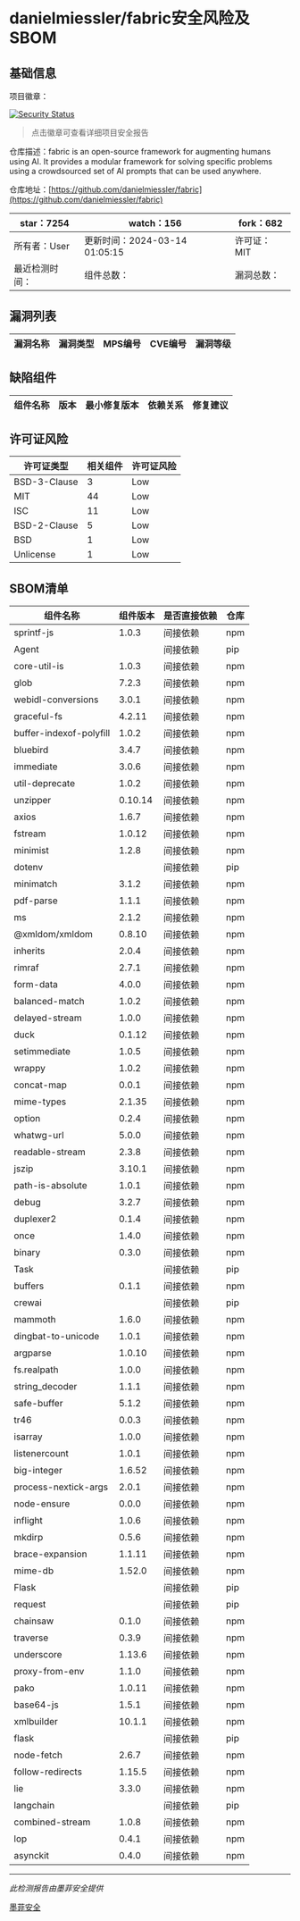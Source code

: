 # danielmiessler/fabric安全风险及SBOM

## 基础信息

项目徽章：

[![Security Status](https://www.murphysec.com/platform3/v31/badge/1767982120143020032.svg)](https://www.murphysec.com/console/report/1752402752769437696/1767982120143020032)

> 点击徽章可查看详细项目安全报告

仓库描述：fabric is an open-source framework for augmenting humans using AI. It provides a modular framework for solving specific problems using a crowdsourced set of AI prompts that can be used anywhere.

仓库地址：[https://github.com/danielmiessler/fabric](https://github.com/danielmiessler/fabric)

| star：7254 | watch：156 | fork：682 |
| ----------- | -------------- | ------------ |
| 所有者：User | 更新时间：2024-03-14 01:05:15 | 许可证：MIT |
| 最近检测时间： | 组件总数： | 漏洞总数： |




## 漏洞列表

| 漏洞名称 | 漏洞类型 | MPS编号 | CVE编号 | 漏洞等级 |
| ------- | ------ | ------- | ------ | ----- |





## 缺陷组件

| 组件名称 | 版本 | 最小修复版本 | 依赖关系 | 修复建议 |
| -------- | ---- | ------------ | -------- | -------- |





## 许可证风险

| 许可证类型 | 相关组件 | 许可证风险 |
| ---------- | -------- | ---------- |
|BSD-3-Clause|3|Low|
|MIT|44|Low|
|ISC|11|Low|
|BSD-2-Clause|5|Low|
|BSD|1|Low|
|Unlicense|1|Low|




## SBOM清单

| 组件名称 | 组件版本 | 是否直接依赖 | 仓库 |
| -------- | -------- | ------------ | ---- |
|sprintf-js|1.0.3|间接依赖|npm|
|Agent||间接依赖|pip|
|core-util-is|1.0.3|间接依赖|npm|
|glob|7.2.3|间接依赖|npm|
|webidl-conversions|3.0.1|间接依赖|npm|
|graceful-fs|4.2.11|间接依赖|npm|
|buffer-indexof-polyfill|1.0.2|间接依赖|npm|
|bluebird|3.4.7|间接依赖|npm|
|immediate|3.0.6|间接依赖|npm|
|util-deprecate|1.0.2|间接依赖|npm|
|unzipper|0.10.14|间接依赖|npm|
|axios|1.6.7|间接依赖|npm|
|fstream|1.0.12|间接依赖|npm|
|minimist|1.2.8|间接依赖|npm|
|dotenv||间接依赖|pip|
|minimatch|3.1.2|间接依赖|npm|
|pdf-parse|1.1.1|间接依赖|npm|
|ms|2.1.2|间接依赖|npm|
|@xmldom/xmldom|0.8.10|间接依赖|npm|
|inherits|2.0.4|间接依赖|npm|
|rimraf|2.7.1|间接依赖|npm|
|form-data|4.0.0|间接依赖|npm|
|balanced-match|1.0.2|间接依赖|npm|
|delayed-stream|1.0.0|间接依赖|npm|
|duck|0.1.12|间接依赖|npm|
|setimmediate|1.0.5|间接依赖|npm|
|wrappy|1.0.2|间接依赖|npm|
|concat-map|0.0.1|间接依赖|npm|
|mime-types|2.1.35|间接依赖|npm|
|option|0.2.4|间接依赖|npm|
|whatwg-url|5.0.0|间接依赖|npm|
|readable-stream|2.3.8|间接依赖|npm|
|jszip|3.10.1|间接依赖|npm|
|path-is-absolute|1.0.1|间接依赖|npm|
|debug|3.2.7|间接依赖|npm|
|duplexer2|0.1.4|间接依赖|npm|
|once|1.4.0|间接依赖|npm|
|binary|0.3.0|间接依赖|npm|
|Task||间接依赖|pip|
|buffers|0.1.1|间接依赖|npm|
|crewai||间接依赖|pip|
|mammoth|1.6.0|间接依赖|npm|
|dingbat-to-unicode|1.0.1|间接依赖|npm|
|argparse|1.0.10|间接依赖|npm|
|fs.realpath|1.0.0|间接依赖|npm|
|string_decoder|1.1.1|间接依赖|npm|
|safe-buffer|5.1.2|间接依赖|npm|
|tr46|0.0.3|间接依赖|npm|
|isarray|1.0.0|间接依赖|npm|
|listenercount|1.0.1|间接依赖|npm|
|big-integer|1.6.52|间接依赖|npm|
|process-nextick-args|2.0.1|间接依赖|npm|
|node-ensure|0.0.0|间接依赖|npm|
|inflight|1.0.6|间接依赖|npm|
|mkdirp|0.5.6|间接依赖|npm|
|brace-expansion|1.1.11|间接依赖|npm|
|mime-db|1.52.0|间接依赖|npm|
|Flask||间接依赖|pip|
|request||间接依赖|pip|
|chainsaw|0.1.0|间接依赖|npm|
|traverse|0.3.9|间接依赖|npm|
|underscore|1.13.6|间接依赖|npm|
|proxy-from-env|1.1.0|间接依赖|npm|
|pako|1.0.11|间接依赖|npm|
|base64-js|1.5.1|间接依赖|npm|
|xmlbuilder|10.1.1|间接依赖|npm|
|flask||间接依赖|pip|
|node-fetch|2.6.7|间接依赖|npm|
|follow-redirects|1.15.5|间接依赖|npm|
|lie|3.3.0|间接依赖|npm|
|langchain||间接依赖|pip|
|combined-stream|1.0.8|间接依赖|npm|
|lop|0.4.1|间接依赖|npm|
|asynckit|0.4.0|间接依赖|npm|


------

*此检测报告由墨菲安全提供*

[墨菲安全](www.murphysec.com)